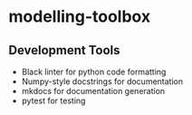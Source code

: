 # modelling-toolbox

## Development Tools

* Black linter for python code formatting
* Numpy-style docstrings for documentation
* mkdocs for documentation generation
* pytest for testing
